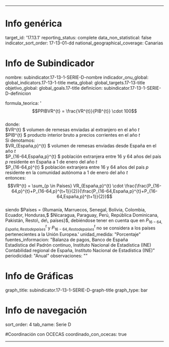 ---

# Info genérica
target_id: '17.13.1'
reporting_status: complete
data_non_statistical: false
indicator_sort_order: 17-13-01-dd
national_geographical_coverage: Canarias

# Info de Subindicador
nombre: subindicator.17-13-1-SERIE-D-nombre
indicador_onu_global: global_indicators.17-13-1-title
meta_global: global_targets.17-13-title
objetivo_global: global_goals.17-title
definicion: subindicator.17-13-1-SERIE-D-definicion

formula_teorica: '$$PPIBVR^{t} = \frac{VR^{t}}{PIB^{t}} \cdot 100$$ <br>
donde: <br>
$VR^{t} $ volumen de remesas enviadas al extranjero en el año $t$ <br>
$PIB^{t} $ producto interior bruto a precios corrientes en el año $t$ <br>
Si denotamos: <br>
$VR_{España,p}^{t} $ volumen de remesas enviadas desde España en el año $t$ <br>
$P_{16-64,España,p}^{t} $ población extranjera entre 16 y 64 años del país $p$ residente en España a 1 de enero del año $t$ <br>
$P_{16-64,p}^{t} $ población extranjera entre 16 y 64 años del país $p$ residente en la comunidad autónoma a 1 de enero del año $t$ <br>
entonces: <br>
$$VR^{t} = \sum_{p \in Países} VR_{España,p}^{t} \cdot \frac{\frac{P_{16-64,p}^{t}+P_{16-64,p}^{t+1}}{2}}{\frac{P_{16-64,España,p}^{t}+P_{16-64,España,p}^{t+1}}{2}}$$ <br>
siendo $Países = {Rumanía, Marruecos, Senegal, Bolivia, Colombia, Ecuador, Honduras,$
$Nicaragua, Paraguay, Perú, República Dominicana, Pakistán, Resto\, de\, países}$, debiéndose tener en cuenta que en $P_{16-64,España,Resto de países}^{t}$ y $P_{16-64,Resto de países}^{t}$ no se considera a los países pertenecientes a la Unión Europea.'
unidad_medida: "Porcentaje"
fuentes_informacion: "Balanza de pagos, Banco de España<br>
Estadística del Padrón continuo, Instituto Nacional de Estadística (INE)<br>
Contabilidad regional de España, Instituto Nacional de Estadística (INE)"
periodicidad: "Anual"
observaciones: ""


# Info de Gráficas
graph_title: subindicator.17-13-1-SERIE-D-graph-title
graph_type: bar

# Info de navegación
sort_order: 4
tab_name: Serie D

#Coordinación con OCECAS
coordinado_con_ocecas: true

---